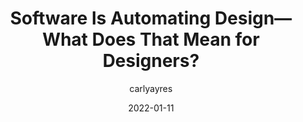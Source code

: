 ---
author: carlyayres
date: 2022-01-11
permalink: false
publisher: a16z
tags:
  - design
  - automation
target_url: https://future.a16z.com/automated-design-apps-design-systems/
title: Software Is Automating Design—What Does That Mean for Designers?
---